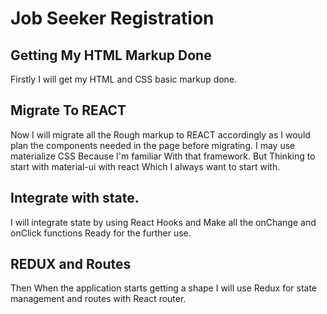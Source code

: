 # Job Seeker Registration

## Getting My HTML Markup Done

Firstly I will get my HTML and CSS basic markup done.

## Migrate To REACT

Now I will migrate all the Rough markup to REACT accordingly as I would plan the components needed in the page before migrating.
I may use materialize CSS Because I'm familiar With that framework. But Thinking to start with material-ui with react Which I always want to start with.

## Integrate with state.

I will integrate state by using React Hooks and Make all the onChange and onClick functions Ready for the further use.

## REDUX and Routes

Then When the application starts getting a shape I will use Redux for state management and routes with React router.
